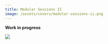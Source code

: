 ```yaml
---
title: Modular Sessions II
image: /assets/covers/modular-sessions-ii.png
---
```


**Work in progress**

![]({{page.image}})